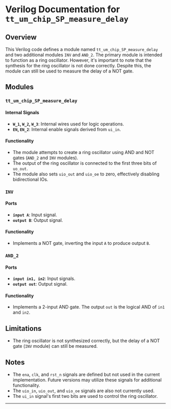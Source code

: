 # Verilog Documentation for `tt_um_chip_SP_measure_delay`

## Overview

This Verilog code defines a module named `tt_um_chip_SP_measure_delay` and two additional modules `INV` and `AND_2`. The primary module is intended to function as a ring oscillator. However, it's important to note that the synthesis for the ring oscillator is not done correctly. Despite this, the module can still be used to measure the delay of a NOT gate.

## Modules

### `tt_um_chip_SP_measure_delay`

#### Internal Signals

- **`W_1`, `W_2`, `W_3`**: Internal wires used for logic operations.
- **`EN`, `EN_2`**: Internal enable signals derived from `ui_in`.

#### Functionality

- The module attempts to create a ring oscillator using AND and NOT gates (`AND_2` and `INV` modules).
- The output of the ring oscillator is connected to the first three bits of `uo_out`.
- The module also sets `uio_out` and `uio_oe` to zero, effectively disabling bidirectional IOs.

### `INV`

#### Ports

- **`input A`**: Input signal.
- **`output B`**: Output signal.

#### Functionality

- Implements a NOT gate, inverting the input `A` to produce output `B`.

### `AND_2`

#### Ports

- **`input in1, in2`**: Input signals.
- **`output out`**: Output signal.

#### Functionality

- Implements a 2-input AND gate. The output `out` is the logical AND of `in1` and `in2`.

## Limitations

- The ring oscillator is not synthesized correctly, but the delay of a NOT gate (`INV` module) can still be measured.


## Notes

- The `ena`, `clk`, and `rst_n` signals are defined but not used in the current implementation. Future versions may utilize these signals for additional functionality.
- The `uio_in`, `uio_out`, and `uio_oe` signals are also not currently used.
- The `ui_in` signal's first two bits are used to control the ring oscillator.

---
